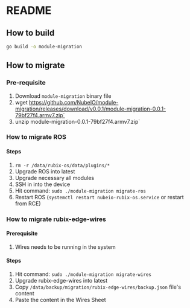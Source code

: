 # README

## How to build

```bash
go build -o module-migration
```

## How to migrate

### Pre-requisite

1. Download `module-migration` binary file
2. wget https://github.com/NubeIO/module-migration/releases/download/v0.0.1/module-migration-0.0.1-79bf27f4.armv7.zip`
3. unzip module-migration-0.0.1-79bf27f4.armv7.zip`

### How to migrate ROS

#### Steps

1. `rm -r /data/rubix-os/data/plugins/*`
2. Upgrade ROS into latest
3. Upgrade necessary all modules
4. SSH in into the device
5. Hit command: `sudo ./module-migration migrate-ros`
6. Restart ROS (`systemctl restart nubeio-rubix-os.service` or restart from RCE)

### How to migrate rubix-edge-wires

#### Prerequisite

1. Wires needs to be running in the system

#### Steps

1. Hit command: `sudo ./module-migration migrate-wires`
2. Upgrade rubix-edge-wires into latest
3. Copy `/data/backup/migration/rubix-edge-wires/backup.json` file's content
4. Paste the content in the Wires Sheet
